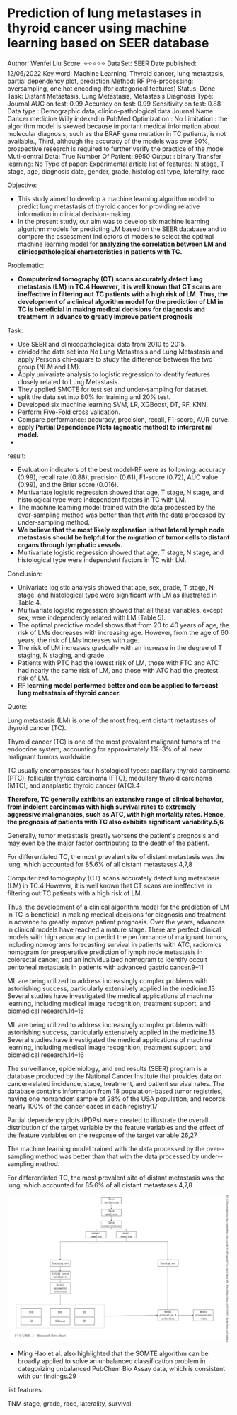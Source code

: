 # Prediction of lung metastases in thyroid cancer using machine learning based on <scp>SEER</scp> database

Author: Wenfei Liu
Score: ⭐️⭐️⭐️⭐️⭐️
DataSet: SEER
Date published: 12/06/2022
Key word: Machine Learning, Thyroid cancer, lung metastasis, partial dependency plot, prediction
Method: RF
Pre-processing: oversampling, one hot encoding (for categorical features)
Status: Done
Task: Distant Metastasis, Lung Metastasis, Metastasis Diagnosis
Type: Journal
AUC on test: 0.99
Accuracy on test: 0.99
Sensitivity on test: 0.88
Data type : Demographic data, clinico-pathological data
Journal Name: Cancer medicine Willy indexed in PubMed
Optimization : No
Limitation : the algorithm model is skewed because important medical information about molecular diagnosis, such as the BRAF gene mutation in TC patients, is not available., Third, although the accuracy of the models was over 90%, prospective research is required to further verify the practice of the model
Muti-central Data: True
Number Of Patient: 9950
Output : binary
Transfer learning: No
Type of paper: Experimental article
list of features: N stage, T stage, age, diagnosis date, gender, grade, histological type, laterality, race

Objective:

- This study aimed to develop a machine learning algorithm model to predict lung metastasis of thyroid cancer for providing relative information in clinical decision-­making.
- In the present study, our aim was to develop six machine learning algorithm models for predicting LM based on the SEER database and to compare the assessment indicators of models to select the optimal machine learning model for **analyzing the correlation between LM and clinicopathological characteristics in patients with TC.**

Problematic:

- **Computerized tomography (CT) scans accurately detect lung metastasis (LM)
in TC.4 However, it is well known that CT scans are ineffective in filtering out TC patients with a high risk of LM**. **Thus, the development of a clinical algorithm model for the prediction of LM in TC is beneficial in making medical decisions for diagnosis and treatment in advance to greatly improve patient prognosis**

Task:

- Use SEER and clinicopathological data from 2010 to 2015.
- divided the data set into No Lung Metastasis and Lung Metastasis and apply Person’s chi-square  to study the difference between the two group (NLM and LM).
- Apply univariate analysis to logistic regression to identify features closely related to Lung Metastasis.
- They applied SMOTE for test set and under-sampling for dataset.
- split the data set into 80% for training and 20% test.
- Developed six machine learning SVM, LR, XGBoost, DT, RF, KNN.
- Perform Five-Fold cross validation.
- Compare performance: accuracy, precision, recall, F1-score, AUR curve.
- apply **Partial Dependence Plots (agnostic method) to interpret ml model.**
- 

result:

- Evaluation indicators of the best model-­RF were as following: accuracy (0.99), recall rate (0.88), precision (0.61), F1-­score (0.72), AUC value (0.99), and the Brier score (0.016).
- Multivariate logistic regression showed that age, T stage, N stage, and histological type were independent factors in TC with LM.
- The machine learning model trained with the data processed by the over-­sampling method was better than that with the data processed by under-­sampling method.
- **We believe that the most likely explanation is that lateral lymph node metastasis should be helpful for the migration of tumor cells to distant organs through lymphatic vessels.**
- Multivariate logistic regression showed that age, T stage, N stage, and histological type were independent factors in TC with LM.

Conclusion:

- Univariate logistic analysis showed that age, sex, grade, T stage, N stage, and histological type were significant with LM as illustrated in Table 4.
- Multivariate logistic regression showed that all these variables, except sex, were independently related with LM (Table 5).
- The optimal predictive model shows that from 20 to 40 years of age, the risk of LMs decreases with increasing age. However, from the age of 60 years, the risk of LMs increases with age.
- The risk of LM increases gradually with an increase in the degree of  T staging, N staging, and grade.
- Patients with PTC had the lowest risk of LM, those with FTC and ATC had nearly the same risk of LM, and those with ATC had the greatest risk of LM.
- **RF learning model performed better and can be applied to forecast
lung metastasis of thyroid cancer.**

Quote:

Lung metastasis (LM) is one of the most frequent distant metastases of thyroid cancer (TC).

Thyroid cancer (TC) is one of the most prevalent malignant tumors of the endocrine system, accounting for approximately 1%–­3% of all new malignant tumors worldwide.

TC usually encompasses four histological types: papillary thyroid carcinoma (PTC), follicular thyroid carcinoma (FTC), medullary thyroid carcinoma (MTC), and anaplastic thyroid cancer (ATC).4

**Therefore, TC generally exhibits an extensive range of clinical behavior, from indolent carcinomas with high survival rates to extremely aggressive malignancies, such as ATC, with
high mortality rates. Hence, the prognosis of patients with TC also exhibits significant variability.5,6**

Generally, tumor metastasis greatly worsens the patient's prognosis and may even be the major factor contributing to the death of the patient.

For differentiated TC, the most prevalent site of distant metastasis was the lung, which accounted for 85.6% of all distant metastases.4,7,8

Computerized tomography (CT) scans accurately detect lung metastasis (LM) in TC.4 However, it is well known that CT scans are ineffective in filtering out TC patients with a high risk of LM.

Thus, the development of a clinical algorithm model for the prediction of LM in TC is beneficial in making medical decisions for diagnosis and treatment in advance to greatly improve patient prognosis. Over the years, advances in clinical models have reached a mature stage. There are perfect clinical models with high accuracy to predict the performance of malignant tumors, including nomograms forecasting survival in patients with ATC, radiomics nomogram for preoperative prediction of lymph node metastasis in colorectal cancer, and an individualized nomogram to identify occult peritoneal metastasis in patients with advanced gastric cancer.9–­11

ML are being utilized to address increasingly complex problems with astonishing success, particularly extensively applied in the medicine.13 Several studies have investigated the medical applications of machine learning, including medical image recognition, treatment support, and biomedical research.14–­16

ML are being utilized to address increasingly complex problems with astonishing success, particularly extensively applied in the medicine.13 Several studies have
investigated the medical applications of machine learning, including medical image recognition, treatment support, and biomedical research.14–­16

The surveillance, epidemiology, and end results (SEER) program is a database produced by the National Cancer Institute that provides data on cancer-­related incidence, stage, treatment, and patient survival rates. The database contains information from 18 population-­based tumor
registries, having one nonrandom sample of 28% of the USA population, and records nearly 100% of the cancer cases in each registry.17

Partial dependency plots (PDPs) were created to illustrate the overall distribution of the target variable by the feature variables and the effect of the feature variables on the response of the target variable.26,27

The machine learning model trained with the data processed by the over-­sampling method was better than that with the data processed by under-­sampling method.

For differentiated TC, the most prevalent site of distant metastasis was the lung, which accounted for 85.6% of all distant metastases.4,7,8

![Untitled](Prediction%20of%20lung%20metastases%20in%20thyroid%20cancer%20us%20bc6a76e561e441e2a4c6d76afab78e39/Untitled.png)

- Ming Hao et al. also highlighted that the SOMTE algorithm can be broadly applied to solve an unbalanced classification problem in categorizing unbalanced PubChem Bio Assay data, which is consistent with our findings.29

list features:

TNM stage, grade, race, laterality, survival